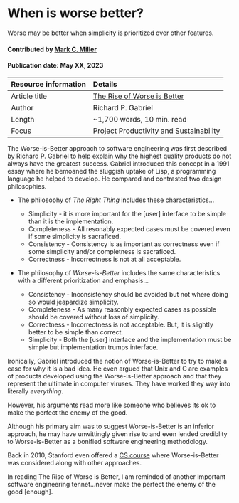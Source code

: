 # When is worse better?
<!--deck text start-->
Worse may be better when simplicity is prioritized over other features.
<!--deck text end-->

#### Contributed by [Mark C. Miller](https://github.com/markcmiller86 "Mark C. Miller GitHub Profile")
#### Publication date: May XX, 2023

Resource information | Details
:--- | :---
Article title  | [The Rise of Worse is Better](https://www.dreamsongs.com/RiseOfWorseIsBetter.html)
Author | Richard P. Gabriel
Length | ~1,700 words, 10 min. read
Focus | Project Productivity and Sustainability

The Worse-is-Better approach to software engineering was first described by Richard P. Gabriel to help explain why the highest quality products do not always have the greatest success.
Gabriel introduced this concept in a 1991 essay where he bemoaned the sluggish uptake of Lisp, a programming language he helped to develop.
He compared and contrasted two design philosophies.

* The philosophy of *The Right Thing* includes these characteristics...

  * Simplicity - it is more important for the [user] interface to be simple than it is the implementation.
  * Completeness - All resonably expected cases must be covered even if some simplicity is sacraficed.
  * Consistency - Consistency is as important as correctness even if some simplicity and/or completness is sacraficed.
  * Correctness - Incorrectness is not at all acceptable.

* The philosophy of *Worse-is-Better* includes the same characteristics with a different prioritization and emphasis...

  * Consistency - Inconsistency should be avoided but not where doing so would jeapardize simplicity.
  * Completeness - As many reasonbly expected cases as possible should be covered without loss of simplicity.
  * Correctness -  Incorrectness is not acceptable. But, it is slightly better to be simple than correct.
  * Simplicity - Both the [user] interface and the implementation must be simple but implementation trumps interface.

Ironically, Gabriel introduced the notion of Worse-is-Better to try to make a case for why it is a bad idea.
He even argued that Unix and C are examples of products developed using the Worse-is-Better approach and that they represent the ultimate in computer viruses.
They have worked they way into literally *everything*.

However, his arguments read more like someone who believes its ok to make the perfect the enemy of the good.

Although his primary aim was to suggest Worse-is-Better is an inferior approach, he may have unwittingly given rise to and even lended crediblity to Worse-is-Better as a bonified software engineering methodology.

Back in 2010, Stanford even offered a [CS course](https://cs.stanford.edu/people/eroberts/cs201/projects/2010-11/WorseIsBetter/index.php/Main_Page.html) where Worse-is-Better was considered along with other approaches.

In reading The Rise of Worse is Better, I am reminded of another important software engineering tennet...never make the perfect the enemy of the good [enough].

<!---
Publish: yes
Pinned: no
Topics: Software engineering, Software process improvement
RSS update: 2023-05-15
--->
